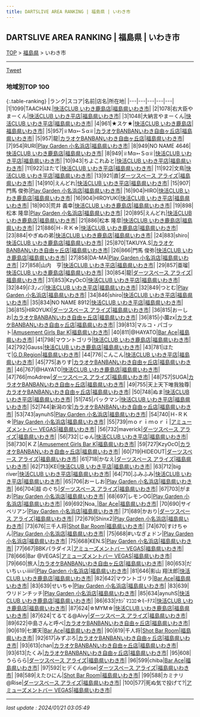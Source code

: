 ```yaml
---
title: DARTSLIVE AREA RANKING | 福島県 | いわき市
---
```

## DARTSLIVE AREA RANKING | 福島県 | いわき市

[TOP](/darts/rank/) > [福島県](/darts/rank/福島県/) > いわき市

___

<a href="https://twitter.com/share?ref_src=twsrc%5Etfw" data-text="DARTSLIVE AREA RANKING | 福島県いわき市" class="twitter-share-button" data-via="DARTSLIVE" data-hashtags="DARTSLIVE" data-related="DARTSLIVE" data-show-count="false">Tweet</a>

### 地域別TOP 100

{:.table-ranking}
|ランク|スコア|名前|店名|所在地|
|---|---|---|---|---|
|1|1099|TAACHAN.|<a href="https://search.dartslive.com/jp/shop/3ef79c3c86f40537f454cb89828a1cfe">快活CLUB いわき鹿島店</a>|<a href="/darts/rank/福島県/いわき市">福島県いわき市</a>|
|2|1078|右大臣やまーくん|<a href="https://search.dartslive.com/jp/shop/caeab370d473435925d56fb0e5c39bac">快活CLUB いわき平店</a>|<a href="/darts/rank/福島県/いわき市">福島県いわき市</a>|
|3|1048|大納言やまーくん|<a href="https://search.dartslive.com/jp/shop/caeab370d473435925d56fb0e5c39bac">快活CLUB いわき平店</a>|<a href="/darts/rank/福島県/いわき市">福島県いわき市</a>|
|4|961|★スケ★|<a href="https://search.dartslive.com/jp/shop/3ef79c3c86f40537f454cb89828a1cfe">快活CLUB いわき鹿島店</a>|<a href="/darts/rank/福島県/いわき市">福島県いわき市</a>|
|5|957|♕Мα➳Ｓα♕|<a href="https://search.dartslive.com/jp/shop/ce6178fe205b5b6b0d9b047a20a7ba1e">カラオケBANBANいわき自由ヶ丘店</a>|<a href="/darts/rank/福島県/いわき市">福島県いわき市</a>|
|5|957|龍|<a href="https://search.dartslive.com/jp/shop/ce6178fe205b5b6b0d9b047a20a7ba1e">カラオケBANBANいわき自由ヶ丘店</a>|<a href="/darts/rank/福島県/いわき市">福島県いわき市</a>|
|7|954|RURI|<a href="https://search.dartslive.com/jp/shop/0219aaef5d3ff2ecb21333aee1bd51e4">Play Garden 小名浜店</a>|<a href="/darts/rank/福島県/いわき市">福島県いわき市</a>|
|8|949|NO NAME 4646|<a href="https://search.dartslive.com/jp/shop/3ef79c3c86f40537f454cb89828a1cfe">快活CLUB いわき鹿島店</a>|<a href="/darts/rank/福島県/いわき市">福島県いわき市</a>|
|8|949|♕Мα➳Ｓα♕|<a href="https://search.dartslive.com/jp/shop/caeab370d473435925d56fb0e5c39bac">快活CLUB いわき平店</a>|<a href="/darts/rank/福島県/いわき市">福島県いわき市</a>|
|10|943|ちよこれゐと|<a href="https://search.dartslive.com/jp/shop/caeab370d473435925d56fb0e5c39bac">快活CLUB いわき平店</a>|<a href="/darts/rank/福島県/いわき市">福島県いわき市</a>|
|11|922|ほたて|<a href="https://search.dartslive.com/jp/shop/caeab370d473435925d56fb0e5c39bac">快活CLUB いわき平店</a>|<a href="/darts/rank/福島県/いわき市">福島県いわき市</a>|
|11|922|文鳥|<a href="https://search.dartslive.com/jp/shop/caeab370d473435925d56fb0e5c39bac">快活CLUB いわき平店</a>|<a href="/darts/rank/福島県/いわき市">福島県いわき市</a>|
|13|921|直|<a href="https://search.dartslive.com/jp/shop/a7ca486f560a85870d9b047a20a7ba1e">ダーツスペース アライズ</a>|<a href="/darts/rank/福島県/いわき市">福島県いわき市</a>|
|14|910|えんどれ|<a href="https://search.dartslive.com/jp/shop/caeab370d473435925d56fb0e5c39bac">快活CLUB いわき平店</a>|<a href="/darts/rank/福島県/いわき市">福島県いわき市</a>|
|15|907|門馬 俊弥|<a href="https://search.dartslive.com/jp/shop/0219aaef5d3ff2ecb21333aee1bd51e4">Play Garden 小名浜店</a>|<a href="/darts/rank/福島県/いわき市">福島県いわき市</a>|
|16|904|HIRO|<a href="https://search.dartslive.com/jp/shop/3ef79c3c86f40537f454cb89828a1cfe">快活CLUB いわき鹿島店</a>|<a href="/darts/rank/福島県/いわき市">福島県いわき市</a>|
|16|904|HIROYUKI|<a href="https://search.dartslive.com/jp/shop/caeab370d473435925d56fb0e5c39bac">快活CLUB いわき平店</a>|<a href="/darts/rank/福島県/いわき市">福島県いわき市</a>|
|18|903|荒井 義幸|<a href="https://search.dartslive.com/jp/shop/3ef79c3c86f40537f454cb89828a1cfe">快活CLUB いわき鹿島店</a>|<a href="/darts/rank/福島県/いわき市">福島県いわき市</a>|
|19|898|松本 隆皐|<a href="https://search.dartslive.com/jp/shop/0219aaef5d3ff2ecb21333aee1bd51e4">Play Garden 小名浜店</a>|<a href="/darts/rank/福島県/いわき市">福島県いわき市</a>|
|20|895|えんどれ|<a href="https://search.dartslive.com/jp/shop/3ef79c3c86f40537f454cb89828a1cfe">快活CLUB いわき鹿島店</a>|<a href="/darts/rank/福島県/いわき市">福島県いわき市</a>|
|21|886|松本 隆皐|<a href="https://search.dartslive.com/jp/shop/3ef79c3c86f40537f454cb89828a1cfe">快活CLUB いわき鹿島店</a>|<a href="/darts/rank/福島県/いわき市">福島県いわき市</a>|
|21|886|Ｈ-ＲＫ☆|<a href="https://search.dartslive.com/jp/shop/3ef79c3c86f40537f454cb89828a1cfe">快活CLUB いわき鹿島店</a>|<a href="/darts/rank/福島県/いわき市">福島県いわき市</a>|
|23|884|やぎぬの弟|<a href="https://search.dartslive.com/jp/shop/3ef79c3c86f40537f454cb89828a1cfe">快活CLUB いわき鹿島店</a>|<a href="/darts/rank/福島県/いわき市">福島県いわき市</a>|
|24|883|shiro|<a href="https://search.dartslive.com/jp/shop/3ef79c3c86f40537f454cb89828a1cfe">快活CLUB いわき鹿島店</a>|<a href="/darts/rank/福島県/いわき市">福島県いわき市</a>|
|25|870|TAKUYA.S|<a href="https://search.dartslive.com/jp/shop/ce6178fe205b5b6b0d9b047a20a7ba1e">カラオケBANBANいわき自由ヶ丘店</a>|<a href="/darts/rank/福島県/いわき市">福島県いわき市</a>|
|26|866|門馬 俊弥|<a href="https://search.dartslive.com/jp/shop/3ef79c3c86f40537f454cb89828a1cfe">快活CLUB いわき鹿島店</a>|<a href="/darts/rank/福島県/いわき市">福島県いわき市</a>|
|27|858|DA-MA|<a href="https://search.dartslive.com/jp/shop/0219aaef5d3ff2ecb21333aee1bd51e4">Play Garden 小名浜店</a>|<a href="/darts/rank/福島県/いわき市">福島県いわき市</a>|
|27|858|山内　亨|<a href="https://search.dartslive.com/jp/shop/caeab370d473435925d56fb0e5c39bac">快活CLUB いわき平店</a>|<a href="/darts/rank/福島県/いわき市">福島県いわき市</a>|
|29|857|亜瑠|<a href="https://search.dartslive.com/jp/shop/3ef79c3c86f40537f454cb89828a1cfe">快活CLUB いわき鹿島店</a>|<a href="/darts/rank/福島県/いわき市">福島県いわき市</a>|
|30|854|龍|<a href="https://search.dartslive.com/jp/shop/a7ca486f560a85870d9b047a20a7ba1e">ダーツスペース アライズ</a>|<a href="/darts/rank/福島県/いわき市">福島県いわき市</a>|
|31|853|KzyOcO|<a href="https://search.dartslive.com/jp/shop/caeab370d473435925d56fb0e5c39bac">快活CLUB いわき平店</a>|<a href="/darts/rank/福島県/いわき市">福島県いわき市</a>|
|32|849|_(:3｣∠)_|<a href="https://search.dartslive.com/jp/shop/caeab370d473435925d56fb0e5c39bac">快活CLUB いわき平店</a>|<a href="/darts/rank/福島県/いわき市">福島県いわき市</a>|
|32|849|つとむ|<a href="https://search.dartslive.com/jp/shop/0219aaef5d3ff2ecb21333aee1bd51e4">Play Garden 小名浜店</a>|<a href="/darts/rank/福島県/いわき市">福島県いわき市</a>|
|34|846|shiro|<a href="https://search.dartslive.com/jp/shop/caeab370d473435925d56fb0e5c39bac">快活CLUB いわき平店</a>|<a href="/darts/rank/福島県/いわき市">福島県いわき市</a>|
|35|834|NO NAME 8912|<a href="https://search.dartslive.com/jp/shop/caeab370d473435925d56fb0e5c39bac">快活CLUB いわき平店</a>|<a href="/darts/rank/福島県/いわき市">福島県いわき市</a>|
|36|815|HIROYUKI|<a href="https://search.dartslive.com/jp/shop/a7ca486f560a85870d9b047a20a7ba1e">ダーツスペース アライズ</a>|<a href="/darts/rank/福島県/いわき市">福島県いわき市</a>|
|36|815|おーしお|<a href="https://search.dartslive.com/jp/shop/ce6178fe205b5b6b0d9b047a20a7ba1e">カラオケBANBANいわき自由ヶ丘店</a>|<a href="/darts/rank/福島県/いわき市">福島県いわき市</a>|
|36|815|小薗zx|<a href="https://search.dartslive.com/jp/shop/ce6178fe205b5b6b0d9b047a20a7ba1e">カラオケBANBANいわき自由ヶ丘店</a>|<a href="/darts/rank/福島県/いわき市">福島県いわき市</a>|
|39|813|マルコ・パゴット|<a href="https://search.dartslive.com/jp/shop/f4e4e07386ab88f90d9b047a20a7ba1e">Amusement Girls Bar K</a>|<a href="/darts/rank/福島県/いわき市">福島県いわき市</a>|
|40|811|@HAYATO|<a href="https://search.dartslive.com/jp/shop/3f22adb4bc6c0b490d9b047a20a7ba1e">Bar Ace</a>|<a href="/darts/rank/福島県/いわき市">福島県いわき市</a>|
|41|798|マウントゴリラ|<a href="https://search.dartslive.com/jp/shop/3ef79c3c86f40537f454cb89828a1cfe">快活CLUB いわき鹿島店</a>|<a href="/darts/rank/福島県/いわき市">福島県いわき市</a>|
|42|792|Gauss|<a href="https://search.dartslive.com/jp/shop/3ef79c3c86f40537f454cb89828a1cfe">快活CLUB いわき鹿島店</a>|<a href="/darts/rank/福島県/いわき市">福島県いわき市</a>|
|43|781|ほたて|<a href="https://search.dartslive.com/jp/shop/7cb58bcc64ed6821a3f63593b5358cc4">G.D.Region</a>|<a href="/darts/rank/福島県/いわき市">福島県いわき市</a>|
|44|776|こんこん|<a href="https://search.dartslive.com/jp/shop/caeab370d473435925d56fb0e5c39bac">快活CLUB いわき平店</a>|<a href="/darts/rank/福島県/いわき市">福島県いわき市</a>|
|45|775|ありす|<a href="https://search.dartslive.com/jp/shop/ce6178fe205b5b6b0d9b047a20a7ba1e">カラオケBANBANいわき自由ヶ丘店</a>|<a href="/darts/rank/福島県/いわき市">福島県いわき市</a>|
|46|767|@HAYATO|<a href="https://search.dartslive.com/jp/shop/3ef79c3c86f40537f454cb89828a1cfe">快活CLUB いわき鹿島店</a>|<a href="/darts/rank/福島県/いわき市">福島県いわき市</a>|
|47|766|moAdrew|<a href="https://search.dartslive.com/jp/shop/a7ca486f560a85870d9b047a20a7ba1e">ダーツスペース アライズ</a>|<a href="/darts/rank/福島県/いわき市">福島県いわき市</a>|
|48|757|SUGA|<a href="https://search.dartslive.com/jp/shop/ce6178fe205b5b6b0d9b047a20a7ba1e">カラオケBANBANいわき自由ヶ丘店</a>|<a href="/darts/rank/福島県/いわき市">福島県いわき市</a>|
|49|755|天上天下唯我独尊|<a href="https://search.dartslive.com/jp/shop/ce6178fe205b5b6b0d9b047a20a7ba1e">カラオケBANBANいわき自由ヶ丘店</a>|<a href="/darts/rank/福島県/いわき市">福島県いわき市</a>|
|50|748|ぬま|<a href="https://search.dartslive.com/jp/shop/caeab370d473435925d56fb0e5c39bac">快活CLUB いわき平店</a>|<a href="/darts/rank/福島県/いわき市">福島県いわき市</a>|
|51|745|パックマン|<a href="https://search.dartslive.com/jp/shop/caeab370d473435925d56fb0e5c39bac">快活CLUB いわき平店</a>|<a href="/darts/rank/福島県/いわき市">福島県いわき市</a>|
|52|744|新潟の宝|<a href="https://search.dartslive.com/jp/shop/ce6178fe205b5b6b0d9b047a20a7ba1e">カラオケBANBANいわき自由ヶ丘店</a>|<a href="/darts/rank/福島県/いわき市">福島県いわき市</a>|
|53|743|aynuhS|<a href="https://search.dartslive.com/jp/shop/0219aaef5d3ff2ecb21333aee1bd51e4">Play Garden 小名浜店</a>|<a href="/darts/rank/福島県/いわき市">福島県いわき市</a>|
|54|740|Ｈ-ＲＫ☆|<a href="https://search.dartslive.com/jp/shop/0219aaef5d3ff2ecb21333aee1bd51e4">Play Garden 小名浜店</a>|<a href="/darts/rank/福島県/いわき市">福島県いわき市</a>|
|55|739|ｍｏｒｉｍｏｒｉ|<a href="https://search.dartslive.com/jp/shop/79e884dc945689520d9b047a20a7ba1e">アミューズメントバー VEGAS</a>|<a href="/darts/rank/福島県/いわき市">福島県いわき市</a>|
|56|732|maverick|<a href="https://search.dartslive.com/jp/shop/a7ca486f560a85870d9b047a20a7ba1e">ダーツスペース アライズ</a>|<a href="/darts/rank/福島県/いわき市">福島県いわき市</a>|
|56|732|じゅん|<a href="https://search.dartslive.com/jp/shop/caeab370d473435925d56fb0e5c39bac">快活CLUB いわき平店</a>|<a href="/darts/rank/福島県/いわき市">福島県いわき市</a>|
|58|730|ＫＺ|<a href="https://search.dartslive.com/jp/shop/f4e4e07386ab88f90d9b047a20a7ba1e">Amusement Girls Bar K</a>|<a href="/darts/rank/福島県/いわき市">福島県いわき市</a>|
|59|727|KzyOcO|<a href="https://search.dartslive.com/jp/shop/ce6178fe205b5b6b0d9b047a20a7ba1e">カラオケBANBANいわき自由ヶ丘店</a>|<a href="/darts/rank/福島県/いわき市">福島県いわき市</a>|
|60|719|HIDEOUT|<a href="https://search.dartslive.com/jp/shop/a7ca486f560a85870d9b047a20a7ba1e">ダーツスペース アライズ</a>|<a href="/darts/rank/福島県/いわき市">福島県いわき市</a>|
|61|718|かなえ|<a href="https://search.dartslive.com/jp/shop/a7ca486f560a85870d9b047a20a7ba1e">ダーツスペース アライズ</a>|<a href="/darts/rank/福島県/いわき市">福島県いわき市</a>|
|62|713|KEI|<a href="https://search.dartslive.com/jp/shop/caeab370d473435925d56fb0e5c39bac">快活CLUB いわき平店</a>|<a href="/darts/rank/福島県/いわき市">福島県いわき市</a>|
|63|712|big river|<a href="https://search.dartslive.com/jp/shop/caeab370d473435925d56fb0e5c39bac">快活CLUB いわき平店</a>|<a href="/darts/rank/福島県/いわき市">福島県いわき市</a>|
|64|710|ふみふみ|<a href="https://search.dartslive.com/jp/shop/caeab370d473435925d56fb0e5c39bac">快活CLUB いわき平店</a>|<a href="/darts/rank/福島県/いわき市">福島県いわき市</a>|
|65|706|おーしお|<a href="https://search.dartslive.com/jp/shop/0219aaef5d3ff2ecb21333aee1bd51e4">Play Garden 小名浜店</a>|<a href="/darts/rank/福島県/いわき市">福島県いわき市</a>|
|66|704|超 のぐち|<a href="https://search.dartslive.com/jp/shop/a7ca486f560a85870d9b047a20a7ba1e">ダーツスペース アライズ</a>|<a href="/darts/rank/福島県/いわき市">福島県いわき市</a>|
|67|703|がまお|<a href="https://search.dartslive.com/jp/shop/0219aaef5d3ff2ecb21333aee1bd51e4">Play Garden 小名浜店</a>|<a href="/darts/rank/福島県/いわき市">福島県いわき市</a>|
|68|697|レモンOG|<a href="https://search.dartslive.com/jp/shop/0219aaef5d3ff2ecb21333aee1bd51e4">Play Garden 小名浜店</a>|<a href="/darts/rank/福島県/いわき市">福島県いわき市</a>|
|69|692|Noa_|<a href="https://search.dartslive.com/jp/shop/3f22adb4bc6c0b490d9b047a20a7ba1e">Bar Ace</a>|<a href="/darts/rank/福島県/いわき市">福島県いわき市</a>|
|70|690|サイベリアン|<a href="https://search.dartslive.com/jp/shop/0219aaef5d3ff2ecb21333aee1bd51e4">Play Garden 小名浜店</a>|<a href="/darts/rank/福島県/いわき市">福島県いわき市</a>|
|71|689|かおり|<a href="https://search.dartslive.com/jp/shop/a7ca486f560a85870d9b047a20a7ba1e">ダーツスペース アライズ</a>|<a href="/darts/rank/福島県/いわき市">福島県いわき市</a>|
|72|679|Shinx2|<a href="https://search.dartslive.com/jp/shop/0219aaef5d3ff2ecb21333aee1bd51e4">Play Garden 小名浜店</a>|<a href="/darts/rank/福島県/いわき市">福島県いわき市</a>|
|73|676|三千人将|<a href="https://search.dartslive.com/jp/shop/53e0bfd0aeb068390d9b047a20a7ba1e">Shot Bar Room</a>|<a href="/darts/rank/福島県/いわき市">福島県いわき市</a>|
|74|670|すけちゃん|<a href="https://search.dartslive.com/jp/shop/0219aaef5d3ff2ecb21333aee1bd51e4">Play Garden 小名浜店</a>|<a href="/darts/rank/福島県/いわき市">福島県いわき市</a>|
|75|668|#いなぎょドン|<a href="https://search.dartslive.com/jp/shop/0219aaef5d3ff2ecb21333aee1bd51e4">Play Garden 小名浜店</a>|<a href="/darts/rank/福島県/いわき市">福島県いわき市</a>|
|75|668|KEN.S|<a href="https://search.dartslive.com/jp/shop/0219aaef5d3ff2ecb21333aee1bd51e4">Play Garden 小名浜店</a>|<a href="/darts/rank/福島県/いわき市">福島県いわき市</a>|
|77|667|BBKパラダイス|<a href="https://search.dartslive.com/jp/shop/79e884dc945689520d9b047a20a7ba1e">アミューズメントバー VEGAS</a>|<a href="/darts/rank/福島県/いわき市">福島県いわき市</a>|
|78|666|Bar @VEGAS|<a href="https://search.dartslive.com/jp/shop/79e884dc945689520d9b047a20a7ba1e">アミューズメントバー VEGAS</a>|<a href="/darts/rank/福島県/いわき市">福島県いわき市</a>|
|79|660|旅人|<a href="https://search.dartslive.com/jp/shop/ce6178fe205b5b6b0d9b047a20a7ba1e">カラオケBANBANいわき自由ヶ丘店</a>|<a href="/darts/rank/福島県/いわき市">福島県いわき市</a>|
|80|653|だいちぃぃiiiii!|<a href="https://search.dartslive.com/jp/shop/0219aaef5d3ff2ecb21333aee1bd51e4">Play Garden 小名浜店</a>|<a href="/darts/rank/福島県/いわき市">福島県いわき市</a>|
|81|646|影山 翔汰郎|<a href="https://search.dartslive.com/jp/shop/3ef79c3c86f40537f454cb89828a1cfe">快活CLUB いわき鹿島店</a>|<a href="/darts/rank/福島県/いわき市">福島県いわき市</a>|
|82|642|マウントゴリラ|<a href="https://search.dartslive.com/jp/shop/3f22adb4bc6c0b490d9b047a20a7ba1e">Bar Ace</a>|<a href="/darts/rank/福島県/いわき市">福島県いわき市</a>|
|83|639|せいちゃ|<a href="https://search.dartslive.com/jp/shop/0219aaef5d3ff2ecb21333aee1bd51e4">Play Garden 小名浜店</a>|<a href="/darts/rank/福島県/いわき市">福島県いわき市</a>|
|83|639|ウリドンチッチ|<a href="https://search.dartslive.com/jp/shop/0219aaef5d3ff2ecb21333aee1bd51e4">Play Garden 小名浜店</a>|<a href="/darts/rank/福島県/いわき市">福島県いわき市</a>|
|85|634|aynuhS|<a href="https://search.dartslive.com/jp/shop/3ef79c3c86f40537f454cb89828a1cfe">快活CLUB いわき鹿島店</a>|<a href="/darts/rank/福島県/いわき市">福島県いわき市</a>|
|86|633|ﾅｶｼﾞﾏｺｺﾛ☆ﾓｰﾁｱｽ|<a href="https://search.dartslive.com/jp/shop/3ef79c3c86f40537f454cb89828a1cfe">快活CLUB いわき鹿島店</a>|<a href="/darts/rank/福島県/いわき市">福島県いわき市</a>|
|87|624|☆MYM☆|<a href="https://search.dartslive.com/jp/shop/3ef79c3c86f40537f454cb89828a1cfe">快活CLUB いわき鹿島店</a>|<a href="/darts/rank/福島県/いわき市">福島県いわき市</a>|
|87|624|てるてる@Aivy|<a href="https://search.dartslive.com/jp/shop/a7ca486f560a85870d9b047a20a7ba1e">ダーツスペース アライズ</a>|<a href="/darts/rank/福島県/いわき市">福島県いわき市</a>|
|89|622|中島さんと呼べ|<a href="https://search.dartslive.com/jp/shop/ce6178fe205b5b6b0d9b047a20a7ba1e">カラオケBANBANいわき自由ヶ丘店</a>|<a href="/darts/rank/福島県/いわき市">福島県いわき市</a>|
|90|619|七瀬天|<a href="https://search.dartslive.com/jp/shop/3f22adb4bc6c0b490d9b047a20a7ba1e">Bar Ace</a>|<a href="/darts/rank/福島県/いわき市">福島県いわき市</a>|
|90|619|千人将|<a href="https://search.dartslive.com/jp/shop/53e0bfd0aeb068390d9b047a20a7ba1e">Shot Bar Room</a>|<a href="/darts/rank/福島県/いわき市">福島県いわき市</a>|
|92|617|みずぷろ|<a href="https://search.dartslive.com/jp/shop/ce6178fe205b5b6b0d9b047a20a7ba1e">カラオケBANBANいわき自由ヶ丘店</a>|<a href="/darts/rank/福島県/いわき市">福島県いわき市</a>|
|93|613|chan|<a href="https://search.dartslive.com/jp/shop/ce6178fe205b5b6b0d9b047a20a7ba1e">カラオケBANBANいわき自由ヶ丘店</a>|<a href="/darts/rank/福島県/いわき市">福島県いわき市</a>|
|93|613|たくみ|<a href="https://search.dartslive.com/jp/shop/ce6178fe205b5b6b0d9b047a20a7ba1e">カラオケBANBANいわき自由ヶ丘店</a>|<a href="/darts/rank/福島県/いわき市">福島県いわき市</a>|
|95|608|うららら|<a href="https://search.dartslive.com/jp/shop/a7ca486f560a85870d9b047a20a7ba1e">ダーツスペース アライズ</a>|<a href="/darts/rank/福島県/いわき市">福島県いわき市</a>|
|96|599|chiba|<a href="https://search.dartslive.com/jp/shop/3f22adb4bc6c0b490d9b047a20a7ba1e">Bar Ace</a>|<a href="/darts/rank/福島県/いわき市">福島県いわき市</a>|
|97|592|ヒデくん@rise|<a href="https://search.dartslive.com/jp/shop/a7ca486f560a85870d9b047a20a7ba1e">ダーツスペース アライズ</a>|<a href="/darts/rank/福島県/いわき市">福島県いわき市</a>|
|98|589|えたひにん|<a href="https://search.dartslive.com/jp/shop/53e0bfd0aeb068390d9b047a20a7ba1e">Shot Bar Room</a>|<a href="/darts/rank/福島県/いわき市">福島県いわき市</a>|
|99|588|カミナリ@Rise|<a href="https://search.dartslive.com/jp/shop/a7ca486f560a85870d9b047a20a7ba1e">ダーツスペース アライズ</a>|<a href="/darts/rank/福島県/いわき市">福島県いわき市</a>|
|100|577|死ぬ気で投げて?|<a href="https://search.dartslive.com/jp/shop/79e884dc945689520d9b047a20a7ba1e">アミューズメントバー VEGAS</a>|<a href="/darts/rank/福島県/いわき市">福島県いわき市</a>|



___

_last update : 2024/01/21 03:05:49_


<script src="https://cdnjs.cloudflare.com/ajax/libs/jquery/3.6.1/jquery.min.js" integrity="sha512-aVKKRRi/Q/YV+4mjoKBsE4x3H+BkegoM/em46NNlCqNTmUYADjBbeNefNxYV7giUp0VxICtqdrbqU7iVaeZNXA==" crossorigin="anonymous" referrerpolicy="no-referrer"></script>
<script src="https://cdnjs.cloudflare.com/ajax/libs/jquery.tablesorter/2.31.3/js/jquery.tablesorter.min.js" integrity="sha512-qzgd5cYSZcosqpzpn7zF2ZId8f/8CHmFKZ8j7mU4OUXTNRd5g+ZHBPsgKEwoqxCtdQvExE5LprwwPAgoicguNg==" crossorigin="anonymous" referrerpolicy="no-referrer"></script>
<link rel="stylesheet" href="https://cdnjs.cloudflare.com/ajax/libs/jquery.tablesorter/2.31.3/css/theme.default.min.css" integrity="sha512-wghhOJkjQX0Lh3NSWvNKeZ0ZpNn+SPVXX1Qyc9OCaogADktxrBiBdKGDoqVUOyhStvMBmJQ8ZdMHiR3wuEq8+w==" crossorigin="anonymous" referrerpolicy="no-referrer" />
<script>
$(function() {
    $(".table-ranking").tablesorter({sortList:[[0, 0]]});
});
</script>

<script async src="https://platform.twitter.com/widgets.js" charset="utf-8"></script>